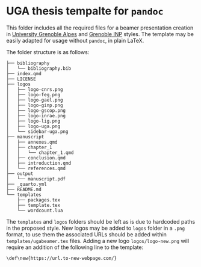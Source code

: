 # UGA thesis tempalte for `pandoc`

This folder includes all the required files for a beamer presentation creation in [University Grenoble Alpes](https://univ-grenoble-alpes.fr) and [Grenoble INP](https://grenoble-inp.fr) styles.
The template may be easily adapted for usage without `pandoc`, in plain LaTeX.

The folder structure is as follows:

```
├── bibliography
│   └── bibliography.bib
├── index.qmd
├── LICENSE
├── logos
│   ├── logo-cnrs.png
│   ├── logo-feg.png
│   ├── logo-gael.png
│   ├── logo-ginp.png
│   ├── logo-gscop.png
│   ├── logo-inrae.png
│   ├── logo-lig.png
│   ├── logo-uga.png
│   └── sidebar-uga.png
├── manuscript
│   ├── annexes.qmd
│   ├── chapter_1
│   │   └── chapter_1.qmd
│   ├── conclusion.qmd
│   ├── introduction.qmd
│   └── references.qmd
├── output
│   └── manuscript.pdf
├── _quarto.yml
├── README.md
└── templates
    ├── packages.tex
    ├── template.tex
    └── wordcount.lua
```

The `templates` and `logos` folders should be left as is due to hardcoded paths in the proposed style.
New logos may be added to `logos` folder in a `.png` format, to use them the associated URLs should be added within `templates/ugabeamer.tex` files.
Adding a new logo `logos/logo-new.png` will require an addition of the following line to the template:

```
\def\new{https://url.to-new-webpage.com/}
```
